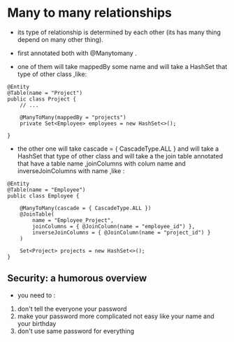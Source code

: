 # Many to many relationships

- its type of relationship is determined by each other (its has many thing depend on many other thing).

- first  annotated both with @Manytomany .
- one of them will take mappedBy some name and will take a HashSet that type of  other class ,like:

```
@Entity
@Table(name = "Project")
public class Project {    
    // ...  
 
    @ManyToMany(mappedBy = "projects")
    private Set<Employee> employees = new HashSet<>();

}
```

- the other one will take cascade = { CascadeType.ALL } and will take a HashSet that type of  other class and will take a the join table annotated that have a table name ,joinColumns with colum name and inverseJoinColumns with name ,like :

```
@Entity
@Table(name = "Employee")
public class Employee { 

    @ManyToMany(cascade = { CascadeType.ALL })
    @JoinTable(
        name = "Employee_Project", 
        joinColumns = { @JoinColumn(name = "employee_id") }, 
        inverseJoinColumns = { @JoinColumn(name = "project_id") }
    )

    Set<Project> projects = new HashSet<>();
}
```

## Security: a humorous overview

- you need to :

1. don't tell the everyone your password
2. make your password more complicated not easy like your name and your birthday
3. don't use same password for everything
